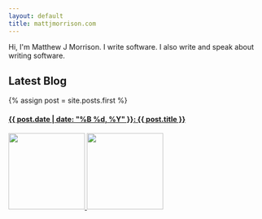 ```yaml
---
layout: default
title: mattjmorrison.com
---
```


<div class="well">
  Hi, I'm Matthew J Morrison. I write software. I also write and speak about writing software.
</div>

<div class="well">
  <h2>Latest Blog</h2>
  {% assign post = site.posts.first %}
  <a href="{{ post.url }}"><h4>{{ post.date | date: "%B %d, %Y" }}: {{ post.title }}</h4></a>
</div>

<div>
  <a href="http://twitter.com/mattjmorrison" alt="@mattjmorrison" title="@mattjmorrison">
    <img src="https://g.twimg.com/Twitter_logo_blue.png" width="150px" />
  </a>
  <a href="http://github.com/mattjmorrison" alt="mattjmorrison" title="mattjmorrison">
    <img src="https://assets-cdn.github.com/images/modules/logos_page/GitHub-Mark.png" width="150px" />
  </a>
</div>
